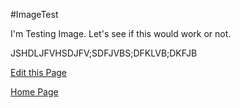#ImageTest

<title>ImageTest</title>

I'm Testing Image. Let's see if this would work or not.

JSHDLJFVHSDJFV;SDFJVBS;DFKLVB;DKFJB

[Edit this Page](ImageTest+create)

[Home Page](index.html)